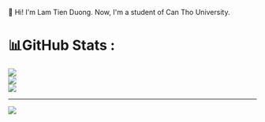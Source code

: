 👋 Hi! I'm Lam Tien Duong. Now, I'm a student of Can Tho University.
# 📊GitHub Stats :
![](https://github-readme-stats.vercel.app/api?username=LamTienDuong&theme=radical&hide_border=false&include_all_commits=false&count_private=false)<br/>
![](https://github-readme-streak-stats.herokuapp.com/?user=LamTienDuong&theme=radical&hide_border=false)<br/>
![](https://github-readme-stats.vercel.app/api/top-langs/?username=LamTienDuong&theme=radical&hide_border=false&include_all_commits=false&count_private=false&layout=compact)

---
[![](https://visitcount.itsvg.in/api?id=LamTienDuong&icon=0&color=0)](https://visitcount.itsvg.in)


<!--
**LamTienDuong/LamTienDuong** is a ✨ _special_ ✨ repository because its `README.md` (this file) appears on your GitHub profile.

Here are some ideas to get you started:

- 🔭 I’m currently working on ...
- 🌱 I’m currently learning ...
- 👯 I’m looking to collaborate on ...
- 🤔 I’m looking for help with ...
- 💬 Ask me about ...
- 📫 How to reach me: ...
- 😄 Pronouns: ...
- ⚡ Fun fact: ...
-->

